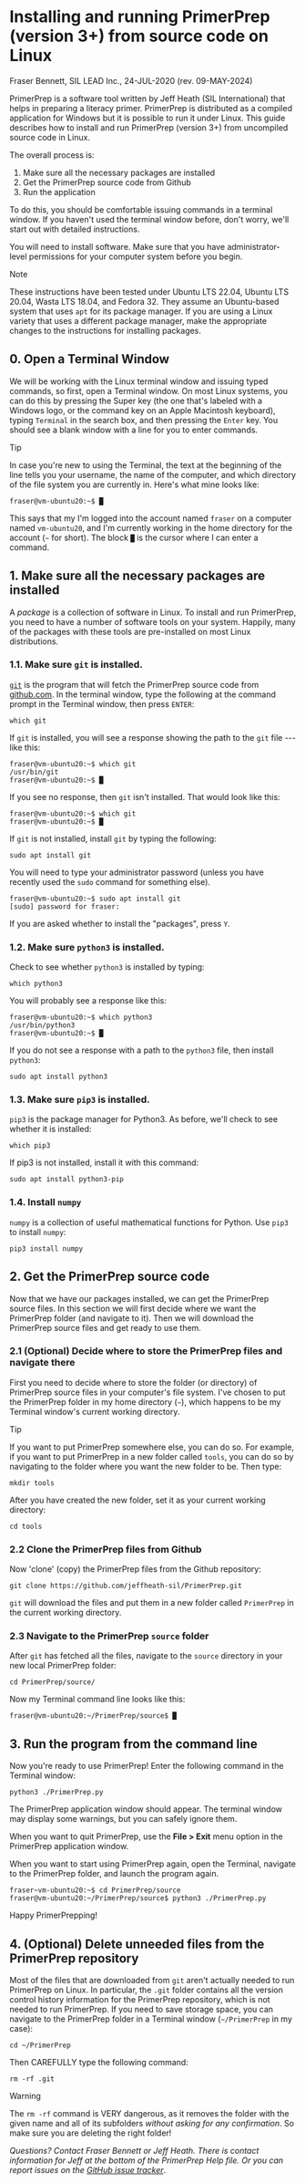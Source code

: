 ﻿# Installing and running PrimerPrep (version 3+) from source code on Linux
Fraser Bennett, SIL LEAD Inc., 24-JUL-2020 (rev. 09-MAY-2024)

PrimerPrep is a software tool written by Jeff Heath (SIL International) that helps in preparing a literacy primer. PrimerPrep is distributed as a compiled application for Windows but it is possible to run it under Linux. This guide describes how to install and run PrimerPrep (version 3+) from uncompiled source code in Linux.

The overall process is:

1. Make sure all the necessary packages are installed
2. Get the PrimerPrep source code from Github
3. Run the application

To do this, you should be comfortable issuing commands in a terminal window. If you haven't used the terminal window before, don't worry, we'll start out with detailed instructions.

You will need to install software. Make sure that you have administrator-level permissions for your computer system before you begin.

> [!NOTE]
> These instructions have been tested under Ubuntu LTS 22.04, Ubuntu LTS 20.04, Wasta LTS 18.04, and Fedora 32. They assume an Ubuntu-based system that uses `apt` for its package manager. If you are using a Linux variety that uses a different package manager, make the appropriate changes to the instructions for installing packages.

## 0. Open a Terminal Window

We will be working with the Linux terminal window and issuing typed commands, so first, open a Terminal window. On most Linux systems, you can do this by pressing the Super key (the one that's labeled with a Windows logo, or the command key on an Apple Macintosh keyboard), typing `Terminal` in the search box, and then pressing the `Enter` key.  You should see a blank window with a line for you to enter commands.

> [!TIP]
> In case you're new to using the Terminal, the text at the beginning of the line tells you your username, the name of the computer, and which directory of the file system you are currently in. Here's what mine looks like:  
> ```
> fraser@vm-ubuntu20:~$ █
> ```
> This says that my I'm logged into the account named `fraser` on a computer named `vm-ubuntu20`, and I'm currently working in the home directory for the account (`~` for short). The block `█` is the cursor where I can enter a command.

## 1. Make sure all the necessary packages are installed

A _package_ is a collection of software in Linux. To install and run PrimerPrep, you need to have a number of software tools on your system. Happily, many of the packages with these tools are pre-installed on most Linux distributions.

### 1.1. Make sure `git` is installed.

[`git`](https://git-scm.com) is the program that will fetch the PrimerPrep source code from [github.com](https://github.com). In the terminal window, type the following at the command prompt in the Terminal window, then press `ENTER`:
```
which git
```
If `git` is installed, you will see a response showing the path to the `git` file --- like this:
```
fraser@vm-ubuntu20:~$ which git
/usr/bin/git
fraser@vm-ubuntu20:~$ █
```
If you see no response, then `git` isn't installed. That would look like this: 
```
fraser@vm-ubuntu20:~$ which git
fraser@vm-ubuntu20:~$ █
```
If `git` is not installed, install `git` by typing the following:
```
sudo apt install git
```
You will need to type your administrator password (unless you have recently used the `sudo` command for something else).
```
fraser@vm-ubuntu20:~$ sudo apt install git
[sudo] password for fraser:
```
If you are asked whether to install the "packages", press `Y`.

### 1.2. Make sure `python3` is installed.

Check to see whether `python3` is installed by typing:
```
which python3
```
You will probably see a response like this:
```
fraser@vm-ubuntu20:~$ which python3 
/usr/bin/python3
fraser@vm-ubuntu20:~$ █
```
If you do not see a response with a path to the `python3` file, then install `python3`:
```
sudo apt install python3
```

### 1.3. Make sure `pip3` is installed.

`pip3` is the package manager for Python3. As before, we'll check to see whether it is installed:
```
which pip3
```
If pip3 is not installed, install it with this command:
```
sudo apt install python3-pip
```

### 1.4. Install `numpy`

`numpy` is a collection of useful mathematical functions for Python. Use `pip3` to install `numpy`:
```
pip3 install numpy
```

## 2. Get the PrimerPrep source code

Now that we have our packages installed, we can get the PrimerPrep source files. In this section we will first decide where we want the PrimerPrep folder (and navigate to it). Then we will download the PrimerPrep source files and get ready to use them.

### 2.1 (Optional) Decide where to store the PrimerPrep files and navigate there

First you need to decide where to store the folder (or directory) of PrimerPrep source files in your computer's file system. I've chosen to put the PrimerPrep folder in my home directory (`~`), which happens to be my Terminal window's current working directory. 

> [!TIP]
> If you want to put PrimerPrep somewhere else, you can do so. For example, if you want to put PrimerPrep in a new folder called `tools`, you can do so by navigating to the folder where you want the new folder to be. Then type: 
> ```
> mkdir tools
> ```
> After you have created the new folder, set it as your current working directory: 
> ```
> cd tools
> ```

### 2.2 Clone the PrimerPrep files from Github

Now 'clone' (copy) the PrimerPrep files from the Github repository:
```
git clone https://github.com/jeffheath-sil/PrimerPrep.git
```
`git` will download the files and put them in a new folder called `PrimerPrep` in the current working directory.

### 2.3 Navigate to the PrimerPrep `source` folder

After `git` has fetched all the files, navigate to the `source` directory in your new local PrimerPrep folder:
```
cd PrimerPrep/source/
```
Now my Terminal command line looks like this:
```
fraser@vm-ubuntu20:~/PrimerPrep/source$ █
```

## 3. Run the program from the command line

Now you're ready to use PrimerPrep! Enter the following command in the Terminal window:
```
python3 ./PrimerPrep.py
```
The PrimerPrep application window should appear. The terminal window may display some warnings, but you can safely ignore them.

When you want to quit PrimerPrep, use the **File > Exit** menu option in the PrimerPrep application window. 

When you want to start using PrimerPrep again, open the Terminal, navigate to the PrimerPrep folder, and launch the program again.

```
fraser~vm-ubuntu20:~$ cd PrimerPrep/source
fraser@vm-ubuntu20:~/PrimerPrep/source$ python3 ./PrimerPrep.py
```

Happy PrimerPrepping!

## 4. (Optional) Delete unneeded files from the PrimerPrep repository

Most of the files that are downloaded from `git` aren't actually needed to run PrimerPrep on Linux. In particular, the `.git` folder contains all the version control history information for the PrimerPrep repository, which is not needed to run PrimerPrep. If you need to save storage space, you can navigate to the PrimerPrep folder in a Terminal window (`~/PrimerPrep` in my case): 
```
cd ~/PrimerPrep
```
Then CAREFULLY type the following command: 
```
rm -rf .git
```
> [!WARNING]
> The `rm -rf` command is VERY dangerous, as it removes the folder with the given name and all of its subfolders _without asking for any confirmation_. So make sure you are deleting the right folder!

*Questions? Contact Fraser Bennett or Jeff Heath. There is contact information for Jeff at the bottom of the PrimerPrep Help file.
Or you can report issues on the [GitHub issue tracker](https://github.com/jeffheath-sil/PrimerPrep/issues)*.
